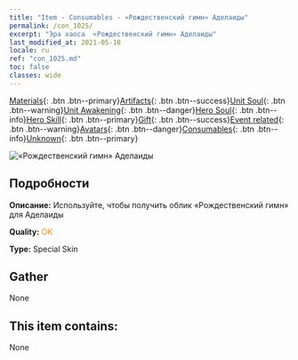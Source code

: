 ```yaml
---
title: "Item - Consumables - «Рождественский гимн» Аделаиды"
permalink: /con_1025/
excerpt: "Эра хаоса  «Рождественский гимн» Аделаиды"
last_modified_at: 2021-05-18
locale: ru
ref: "con_1025.md"
toc: false
classes: wide
---
```

 [Materials](/ItemsRU/){: .btn .btn--primary}[Artifacts](/ItemsRU/Artifacts/){: .btn .btn--success}[Unit Soul](/ItemsRU/UnitSoul/){: .btn .btn--warning}[Unit Awakening](/ItemsRU/UnitAwakening/){: .btn .btn--danger}[Hero Soul](/ItemsRU/HeroSoul/){: .btn .btn--info}[Hero Skill](/ItemsRU/HeroSkill/){: .btn .btn--primary}[Gift](/ItemsRU/Gift/){: .btn .btn--success}[Event related](/ItemsRU/Events/){: .btn .btn--warning}[Avatars](/ItemsRU/Avatars/){: .btn .btn--danger}[Consumables](/ItemsRU/Consumables/){: .btn .btn--info}[Unknown](/ItemsRU/Unknown/){: .btn .btn--primary}

 ![«Рождественский гимн» Аделаиды](/images/h/h_Adelaide6.jpg)

## Подробности
 **Описание:** Используйте, чтобы получить облик «Рождественский гимн» для Аделаиды

 **Quality:** <span style="color: #FF8C00">OK</span>

 **Type:** Special Skin

## Gather

  None

## This item contains:

  None

